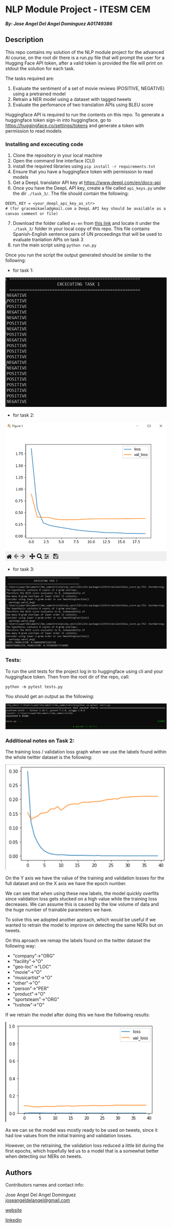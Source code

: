 # NLP Module Project - ITESM CEM 
***By: Jose Angel Del Angel Dominguez  A01749386***

## Description

This repo contains my solution of the NLP module project for the advanced AI course, 
on the root dir there is a run.py file that will prompt the user for a Hugging Face API token,
after a valid token is provided the file will print on stdout the solution for each task.

The tasks required are:
1. Evaluate the sentiment of a set of movie reviews (POSITIVE, NEGATIVE) using a pretrained model
2. Retrain a NER model using a dataset with tagged tweets
3. Evaluate the perfomance of two translation APIs using BLEU score

Huggingface API is required to run the contents on this repo. To generate a huggingface token sign-in into huggingface, go to https://huggingface.co/settings/tokens
and generate a token with permission to read models

### Installing and excecuting code 
1. Clone the repository in your local machine
2. Open the command line interface (CLI) 
3. install the required libraries using ```pip install -r requirements.txt```
4. Ensure that you have a huggingface token with permission to read models
5. Get a DeepL translator API key at https://www.deepl.com/en/docs-api
6. Once you have the DeepL API key, create a file called ```api_keys.py``` under the dir ```./task_3/```. The file should contain the following:
```
DEEPL_KEY = <your_deepl_api_key_as_str>
# (for gracemikaela@gmail.com a DeepL API key should be available as a canvas comment or file)
```
7. Download the folder called ```es-en``` from [this link](https://drive.google.com/drive/folders/1RgcSeYg8Ah9PxF03XRLmOrpGd7DtiMZB?usp=sharing) and locate it under the ```./task_3/``` folder in your local copy of this repo. This file contains Spanish-English sentence pairs of UN proceedings that will be used to evaluate tranlation APIs on task 3 
7. run the main script using  ```python run.py```


Once you run the script the output generated should be similar to the following:
* for task 1:

![image](images_for_readme/task_1_output.png)

* for task 2:

![image](images_for_readme/task_2_output.png)

* for task 3:

![image](images_for_readme/task_3_output.png)

### Tests: 

To run the unit tests for the project log in to huggingface using cli and your huggingface token. Then from the root dir of the repo, call: 
```
python -m pytest tests.py
```
You should get an output as the following:

![tests_output](images_for_readme/tests_output.png)

### Additional notes on Task 2: 

The training loss / validation loss graph when we use the labels found within the whole twitter dataset is the following:

![full_training_graph](images_for_readme/task_2_full_training.png)

On the Y axis we have the value of the training and validation losses for the full dataset and on the X axis we have the epoch number.

We can see that when using these new labels, the model quickly overfits since validation loss gets stucked on a high value while the training loss decreases. We can assume this is caused by the low volume of data and the huge number of trainable parameters we have.

To solve this we adopted another aproach, which would be useful if we wanted to retrain the model to improve on detecting the same NERs but on tweets.

On this aproach we remap the labels found on the twitter dataset the following way: 

* "company"->"ORG"
* "facility"->"O"
* "geo-loc"->"LOC"
* "movie"->"O"
* "musicartist"->"O"
* "other"->"O"
* "person"->"PER"
* "product"->"O"
* "sportsteam"->"ORG"
* "tvshow"->"O"

If we retrain the model after doing this we have the following results:

![full_training_graph](images_for_readme/task_2_full_training_remaped.png)

As we can se the model was mostly ready to be used on tweets, since it had low values from the initial training and validation losses. 

However, on the retraining, the validation loss reduced a little bit during the first epochs, which hopefully led us to a model that is a somewhat better when detecting our NERs on tweets.

## Authors

Contributors names and contact info:

Jose Angel Del Angel Dominguez  
[joseangeldelangel@gmail.com](mailto:joseangeldelangel@gmail.com)

[website](http://joseangeldelangel.com/)

[linkedin](https://www.linkedin.com/in/jos%C3%A9-%C3%A1ngel-del-%C3%A1ngel-6a9293175/)
